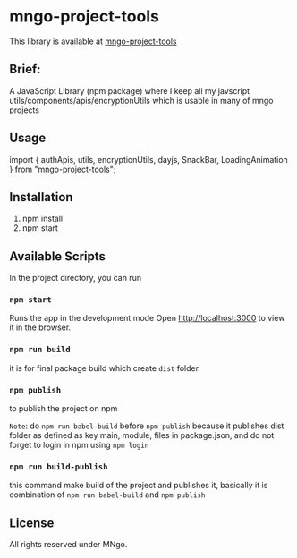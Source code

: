 # mngo-project-tools
This library is available at [mngo-project-tools](https://www.npmjs.com/package/mngo-project-tools)


## Brief:

A JavaScript Library (npm package) where I keep all my javscript utils/components/apis/encryptionUtils which is usable in many of mngo projects


## Usage
   
   import { authApis, utils, encryptionUtils, dayjs, SnackBar, LoadingAnimation } from "mngo-project-tools";


## Installation

1. npm install
2. npm start


## Available Scripts

In the project directory, you can run


### `npm start`

Runs the app in the development mode
Open [http://localhost:3000](http://localhost:3000) to view it in the browser.


### `npm run build`

it is for final package build which create `dist` folder.


### `npm publish`

to publish the project on npm

`Note`: do `npm run babel-build` before `npm publish` because it publishes dist folder as defined as key main, module, files in package.json, and do not forget to login in npm using `npm login`


### `npm run build-publish`

this command make build of the project and publishes it, basically it is combination of `npm run babel-build` and `npm publish`


## License

All rights reserved under MNgo.